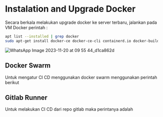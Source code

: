 # Instalation and Upgrade Docker

Secara berkala melakukan upgrade docker ke server terbaru, jalankan pada VM Docker perintah :
```sh
apt list --installed | grep docker
sudo apt-get install docker-ce docker-ce-cli containerd.io docker-buildx-plugin docker-compose-plugin
```
![WhatsApp Image 2023-11-20 at 09 55 44_d1ca862d](https://github.com/awangga/nopanel/assets/11188109/0656932a-ebc6-4199-9559-3ed5b99483db)

## Docker Swarm

Untuk mengatur CI CD menggunakan docker swarm menggunakan perintah berikut

## Gitlab Runner

Untuk melakukan CI CD dari repo gitlab maka perintanya adalah
